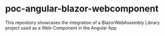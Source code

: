 # poc-angular-blazor-webcomponent
This repository showcases the integration of a BlazorWebAssembly Library project used as a Web-Component in the Angular App
